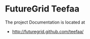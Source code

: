 FutureGrid Teefaa
=================

The project Documentation is located at 

* http://futuregrid.github.com/teefaa/
